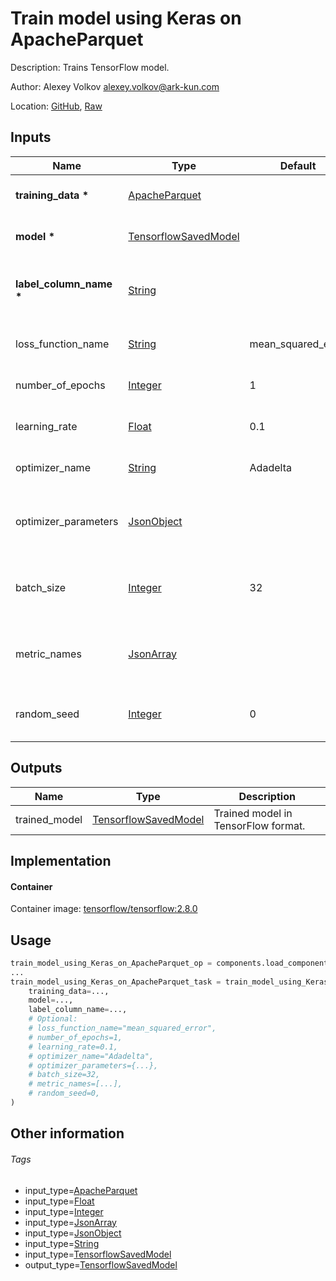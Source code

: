 <!-- BEGIN_GENERATED_CONTENT -->
# Train model using Keras on ApacheParquet

Description: Trains TensorFlow model.

Author: Alexey Volkov <alexey.volkov@ark-kun.com>

Location: [GitHub](https://github.com/Ark-kun/pipeline_components/blob/master/components/tensorflow/Train_model_using_Keras/on_ApacheParquet/component.yaml), [Raw](https://raw.githubusercontent.com/Ark-kun/pipeline_components/master/components/tensorflow/Train_model_using_Keras/on_ApacheParquet/component.yaml)

## Inputs

|Name|Type|Default|Description|
|-|-|-|-|
|**training_data** **\***|[ApacheParquet]||Tabular dataset for training.|
|**model** **\***|[TensorflowSavedModel]||Model in TensorFlow format.|
|**label_column_name** **\***|[String]||Name of the table column to use as label.|
|loss_function_name|[String]|mean_squared_error|Name of the loss function.|
|number_of_epochs|[Integer]|1|Number of training epochs.|
|learning_rate|[Float]|0.1|Learning rate of the optimizer.|
|optimizer_name|[String]|Adadelta|Name of the optimizer.|
|optimizer_parameters|[JsonObject]||Optimizer parameters in dictionary form.|
|batch_size|[Integer]|32|Number of training samples to use in each batch.|
|metric_names|[JsonArray]||A list of metrics to evaluate during the training.|
|random_seed|[Integer]|0|Controls the seed of the random processes.|

## Outputs

|Name|Type|Description|
|-|-|-|
|trained_model|[TensorflowSavedModel]|Trained model in TensorFlow format.|

## Implementation

#### Container

Container image: [tensorflow/tensorflow:2.8.0](https://hub.docker.com/r/tensorflow/tensorflow)

## Usage

```python
train_model_using_Keras_on_ApacheParquet_op = components.load_component_from_url("https://raw.githubusercontent.com/Ark-kun/pipeline_components/master/components/tensorflow/Train_model_using_Keras/on_ApacheParquet/component.yaml")
...
train_model_using_Keras_on_ApacheParquet_task = train_model_using_Keras_on_ApacheParquet_op(
    training_data=...,
    model=...,
    label_column_name=...,
    # Optional:
    # loss_function_name="mean_squared_error",
    # number_of_epochs=1,
    # learning_rate=0.1,
    # optimizer_name="Adadelta",
    # optimizer_parameters={...},
    # batch_size=32,
    # metric_names=[...],
    # random_seed=0,
)
```

## Other information

###### Tags

* input_type=[ApacheParquet]
* input_type=[Float]
* input_type=[Integer]
* input_type=[JsonArray]
* input_type=[JsonObject]
* input_type=[String]
* input_type=[TensorflowSavedModel]
* output_type=[TensorflowSavedModel]

[ApacheParquet]: https://github.com/Ark-kun/pipeline_components/tree/master/types/ApacheParquet
[Float]: https://github.com/Ark-kun/pipeline_components/tree/master/types/Float
[Integer]: https://github.com/Ark-kun/pipeline_components/tree/master/types/Integer
[JsonArray]: https://github.com/Ark-kun/pipeline_components/tree/master/types/JsonArray
[JsonObject]: https://github.com/Ark-kun/pipeline_components/tree/master/types/JsonObject
[String]: https://github.com/Ark-kun/pipeline_components/tree/master/types/String
[TensorflowSavedModel]: https://github.com/Ark-kun/pipeline_components/tree/master/types/TensorflowSavedModel
<!-- END_GENERATED_CONTENT -->
